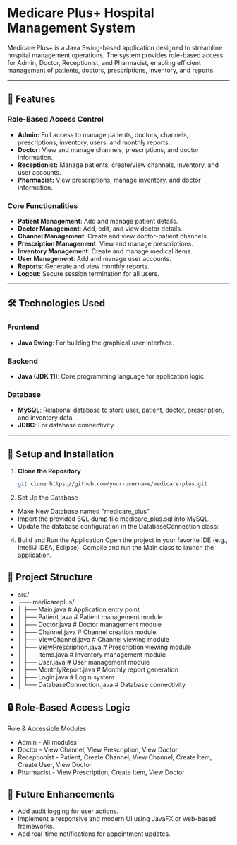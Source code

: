 # Medicare Plus+ Hospital Management System

Medicare Plus+ is a Java Swing-based application designed to streamline hospital management operations. The system provides role-based access for Admin, Doctor, Receptionist, and Pharmacist, enabling efficient management of patients, doctors, prescriptions, inventory, and reports.

---

## 🚀 Features

### **Role-Based Access Control**
- **Admin:** Full access to manage patients, doctors, channels, prescriptions, inventory, users, and monthly reports.
- **Doctor:** View and manage channels, prescriptions, and doctor information.
- **Receptionist:** Manage patients, create/view channels, inventory, and user accounts.
- **Pharmacist:** View prescriptions, manage inventory, and doctor information.

### **Core Functionalities**
- **Patient Management**: Add and manage patient details.
- **Doctor Management**: Add, edit, and view doctor details.
- **Channel Management**: Create and view doctor-patient channels.
- **Prescription Management**: View and manage prescriptions.
- **Inventory Management**: Create and manage medical items.
- **User Management**: Add and manage user accounts.
- **Reports**: Generate and view monthly reports.
- **Logout**: Secure session termination for all users.

---

## 🛠️ Technologies Used

### **Frontend**
- **Java Swing**: For building the graphical user interface.

### **Backend**
- **Java (JDK 11)**: Core programming language for application logic.

### **Database**
- **MySQL**: Relational database to store user, patient, doctor, prescription, and inventory data.
- **JDBC**: For database connectivity.

---

## 🎯 Setup and Installation

1. **Clone the Repository**
   ```bash
   git clone https://github.com/your-username/medicare-plus.git
2. Set Up the Database
   
- Make New Database named "medicare_plus"
- Import the provided SQL dump file medicare_plus.sql into MySQL.
- Update the database configuration in the DatabaseConnection class:


4. Build and Run the Application
Open the project in your favorite IDE (e.g., IntelliJ IDEA, Eclipse).
Compile and run the Main class to launch the application.


## 📂 Project Structure
- src/
- ├── medicareplus/
- │   ├── Main.java          # Application entry point
- │   ├── Patient.java       # Patient management module
- │   ├── Doctor.java        # Doctor management module
- │   ├── Channel.java       # Channel creation module
- │   ├── ViewChannel.java   # Channel viewing module
- │   ├── ViewPrescription.java # Prescription viewing module
- │   ├── Items.java         # Inventory management module
- │   ├── User.java          # User management module
- │   ├── MonthlyReport.java # Monthly report generation
- │   ├── Login.java         # Login system
- │   └── DatabaseConnection.java # Database connectivity

## 🔒 Role-Based Access Logic
Role	&  Accessible Modules
- Admin	- All modules
- Doctor	- View Channel, View Prescription, View Doctor
- Receptionist	- Patient, Create Channel, View Channel, Create Item, Create User, View Doctor
- Pharmacist	- View Prescription, Create Item, View Doctor

## 🌟 Future Enhancements
- Add audit logging for user actions.
- Implement a responsive and modern UI using JavaFX or web-based frameworks.
- Add real-time notifications for appointment updates.
